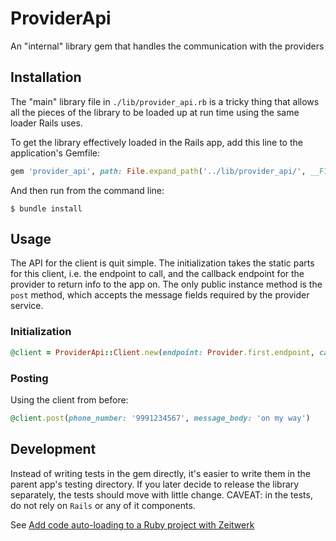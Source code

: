 # ProviderApi

An "internal" library gem that handles the communication with the providers

## Installation

The "main" library file in `./lib/provider_api.rb` is a tricky thing that allows all the pieces of the library to be loaded up at run time using the same loader Rails uses.

To get the library effectively loaded in the Rails app, add this line to the application's Gemfile:

```ruby
gem 'provider_api', path: File.expand_path('../lib/provider_api/', __FILE__)
```

And then run from the command line:

    $ bundle install

## Usage

The API for the client is quit simple. The initialization takes the static parts for this client, i.e. the endpoint to call, and the callback endpoint for the provider to return info to the app on. The only public instance method is the `post` method, which accepts the message fields required by the provider service.

### Initialization ###

``` ruby
@client = ProviderApi::Client.new(endpoint: Provider.first.endpoint, callback: 'https://example.ngrok.io/delivery_status')
```


### Posting ###

Using the client from before:

``` ruby
@client.post(phone_number: '9991234567', message_body: 'on my way')
```

## Development

Instead of writing tests in the gem directly, it's easier to write them in the parent app's testing directory. If you later decide to release the library separately, the tests should move with little change. CAVEAT: in the tests, do not rely on `Rails` or any of it components.

See [Add code auto-loading to a Ruby project with Zeitwerk](https://thurlow.io/ruby/2019/11/17/add-code-auto-loading-to-a-ruby-project-with-zeitwerk.html "A nice way to use autoloading in plain old Ruby gems like Rails does!")

